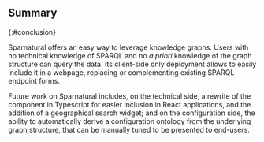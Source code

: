 ## Summary
{:#conclusion}

Sparnatural offers an easy way to leverage knowledge graphs. Users with no technical knowledge of SPARQL and no _a priori_ knowledge of the graph structure can query the data. Its client-side only deployment allows to easily include it in a webpage, replacing or complementing existing SPARQL endpoint forms.

Future work on Sparnatural includes, on the technical side, a rewrite of the component in Typescript for easier inclusion in React applications, and the addition of a geographical search widget; and on the configuration side, the ability to automatically derive a configuration ontology from the underlying graph structure, that can be manually tuned to be presented to end-users.
